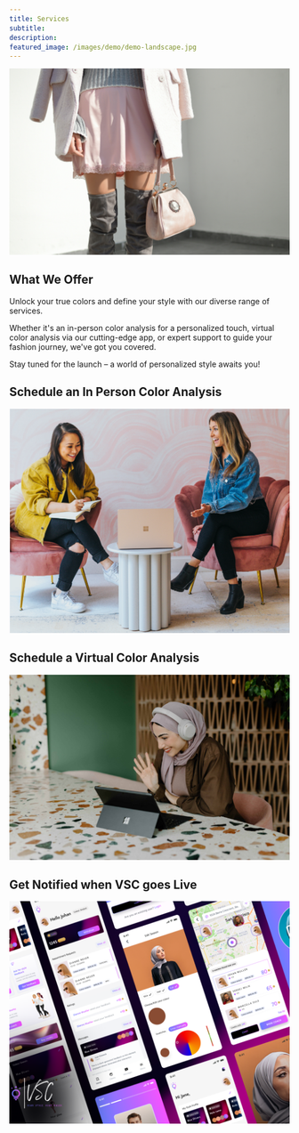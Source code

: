 ```yaml
---
title: Services
subtitle: 
description: 
featured_image: /images/demo/demo-landscape.jpg
---
```


![](/images/tamara-bellis-AreMq4SKhPA-unsplash.jpg)

## What We Offer

Unlock your true colors and define your style with our diverse range of services. 

Whether it's an in-person color analysis for a personalized touch, virtual color analysis via our cutting-edge app, or expert support to guide your fashion journey, we've got you covered. 

Stay tuned for the launch – a world of personalized style awaits you!


## Schedule an In Person Color Analysis

![](/images/services/Screenshot%20from%202024-01-20%2020-50-48.png)


## Schedule a Virtual Color Analysis

![](/images/services/Screenshot%20from%202024-01-20%2020-51-30.png)


## Get Notified when VSC goes Live 

![](/images/services/download_app.png)

